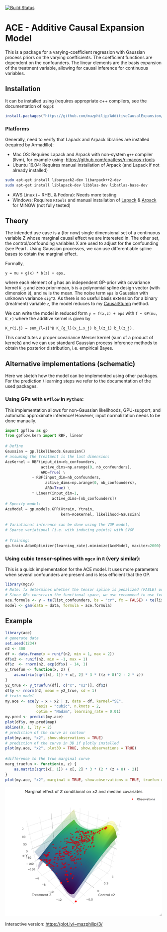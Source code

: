 [![Build Status](https://travis-ci.org/mazphilip/AdditiveCausalExpansion.svg?branch=master)](https://travis-ci.org/mazphilip/AdditiveCausalExpansion)

# ACE - Additive Causal Expansion Model
This is a package for a varying-coefficient regression with Gaussian process priors on the varying coefficients. The coefficient functions are dependent on the confounders. The linear elements are the basis expansion of the treatment variable, allowing for causal inference for continuous variables.

## Installation
It can be installed using (requires appropriate c++ compilers, see the documentation of ```Rcpp```):
```R
install.packages("https://github.com/mazphilip/AdditiveCausalExpansion/raw/master/builds/ace_0.4.1.tar.gz", repos = NULL, type = "source")
```
### Platforms
Generally, need to verify that Lapack and Arpack libraries are installed (required by Armadillo):

- Mac OS: Requires Lapack and Arpack with non-system ```g++``` compiler (llvm), for example using: https://github.com/coatless/r-macos-rtools
- Ubuntu 16.04: Requires manual installation of Arpack (and Lapack if not already installed)
```bash
sudo apt-get install libarpack2-dev libarpack++2-dev
sudo apt-get install liblapack-dev libblas-dev libatlas-base-dev 
```
* AWS Linux (+ RHEL & Fedora): Needs more testing
* Windows: Requires ```Rtools``` and manual installation of [Lapack](https://gcc.gnu.org/wiki/LAPACK%20on%20Windows) & [Arpack](http://www-bcf.usc.edu/~jbarbic/arpack.html) for MINGW (not fully tested)

## Theory
The intended use case is a (for now) single dimensional set of a continuous variable Z whose marginal causal effect we are interested in. The other set, the control/confounding variables X are used to adjust for the confounding (see Pearl . Using Gaussian processes, we can use differentiable spline bases to obtain the marginal effect. 

Formally,
```
y = mu + g(x) * b(z) + eps,
```
where each element of ```g``` has an independent GP-prior with covariance kernel ```K_g``` and zero prior-mean, ```b``` is a polynomial spline design vector (with dimension ```B```), and ```mu``` is the mean. The noise term ```eps``` is Gaussian with unknown variance ```sig^2```. As there is no useful basis extension for a binary (treatment) variable ```z```, the model reduces to my [CausalStump](https://github.com/mazphilip/CausalStump) method.

We can write the model in reduced form ```y = f(x,z) + eps``` with ```f ~ GP(mu, K_r)``` where the additive kernel is given by
```
K_r(i,j) = sum_{l=1}^B K_{g_l}(x_i,x_j) b_l(z_i) b_l(z_j).
```
This constitutes a proper covariance Mercer kernel (sum of a product of kernels) and we can use standard Gaussian process inference methods to obtain the posterior distribution, i.e. empirical Bayes. 

## Alternative implementations (schematic)
Here we sketch how the model can be implemented using other packages. For the prediction / learning steps we refer to the documentation of the used packages.

### Using GPs with `GPflow` in `Python`:
This implementation allows for non-Gaussian likelihoods, GPU-support, and automatic approximate inference! 
However, input normalization needs to be done manually.
```python
import gpflow as gp
from gpflow.kern import RBF, linear

# Define 
Gaussian = gp.likelihoods.Gaussian()
# assuming the treatment is the last dimension:
AceKernel = RBF(input_dim=nb_confounders, 
                active_dims=np.arange(0, nb_confounders), 
                ARD=True) \
            + RBF(input_dim=nb_confounders,
                  active_dims=np.arange(0, nb_confounders), 
                  ARD=True) \
            * Linear(input_dim=1, 
                     active_dims=[nb_confounders])
# Specify model:
AceModel = gp.models.GPR(Xtrain, Ytrain, 
                         kern=AceKernel, likelihood=Gaussian)
                         
# Variational inference can be done using the VGP model, 
# Sparse variational (i.e. with inducing points) with SVGP
          
# Training:
gp.train.AdamOptimizer(learning_rate).minimize(AceModel, maxiter=2000)

```

### Using cubic tensor-splines with `mgcv` in `R` (very similar):
This is a quick implementation for the ACE model. It uses more parameters when several confounders are present and is less efficient that the GP.
```R
library(mgcv)
# Note: fx determines whether the tensor spline is penalized (FASLE) or not (TRUE). 
# Since GPs constrain the functional space, we use recommend to use fx=FALSE
ace.formula <- y ~ te(list_confounders, bs = "cr", fx = FALSE) + te(list_confounders, bs = "cr", fx = FALSE, by = Trt)
model <- gam(data = data, formula = ace.formula)
```

## Example
```R
library(ace)
# generate data
set.seed(1234)
n2 <- 300
df <- data.frame(x = runif(n2, min = 1, max = 2))
df$x2 <- runif(n2, min = -1, max = 1)
df$z  <- rnorm(n2, exp(df$x) - 14, 1)
y_truefun <- function(x, z) {
    as.matrix(sqrt(x[, 1]) + x[, 2] * 3 * ((z + 8)^2 - 2 * z))
}
y2_true <- y_truefun(df[, c("x", "x2")], df$z)
df$y <- rnorm(n2, mean = y2_true, sd = 1)
# train model
my.ace <- ace(y ~ x + x2 | z, data = df, kernel="SE",
              basis = "cubic", n.knots = 2,
              optim = "Nadam", learning_rate = 0.01)
my.pred <- predict(my.ace)
plot(df$y, my.pred$map)
abline(0, 1, lty = 2)
# prediction of the curve as contour
plot(my.ace, "x2", show.observations = TRUE)
# prediction of the curve in 3D if plotly installed
plot(my.ace, "x2", plot3D = TRUE, show.observations = TRUE)

#difference to the true marginal curve
marg_truefun <- function(x, z) {
    as.matrix(sqrt(x[, 1]) + x[, 2] * 3 * (2 * (z + 8) - 2))
}
plot(my.ace, "x2", marginal = TRUE, show.observations = TRUE, truefun = marg_truefun)
```

![](example/readme.png)

Interactive version: https://plot.ly/~mazphilip/3/

